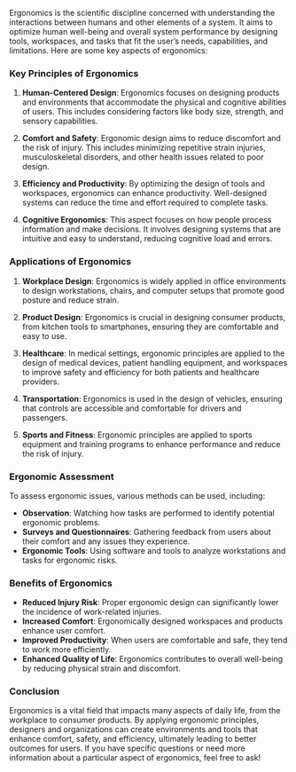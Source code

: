 Ergonomics is the scientific discipline concerned with understanding the interactions between humans and other elements of a system. It aims to optimize human well-being and overall system performance by designing tools, workspaces, and tasks that fit the user’s needs, capabilities, and limitations. Here are some key aspects of ergonomics:

### Key Principles of Ergonomics

1. **Human-Centered Design**: Ergonomics focuses on designing products and environments that accommodate the physical and cognitive abilities of users. This includes considering factors like body size, strength, and sensory capabilities.

2. **Comfort and Safety**: Ergonomic design aims to reduce discomfort and the risk of injury. This includes minimizing repetitive strain injuries, musculoskeletal disorders, and other health issues related to poor design.

3. **Efficiency and Productivity**: By optimizing the design of tools and workspaces, ergonomics can enhance productivity. Well-designed systems can reduce the time and effort required to complete tasks.

4. **Cognitive Ergonomics**: This aspect focuses on how people process information and make decisions. It involves designing systems that are intuitive and easy to understand, reducing cognitive load and errors.

### Applications of Ergonomics

1. **Workplace Design**: Ergonomics is widely applied in office environments to design workstations, chairs, and computer setups that promote good posture and reduce strain.

2. **Product Design**: Ergonomics is crucial in designing consumer products, from kitchen tools to smartphones, ensuring they are comfortable and easy to use.

3. **Healthcare**: In medical settings, ergonomic principles are applied to the design of medical devices, patient handling equipment, and workspaces to improve safety and efficiency for both patients and healthcare providers.

4. **Transportation**: Ergonomics is used in the design of vehicles, ensuring that controls are accessible and comfortable for drivers and passengers.

5. **Sports and Fitness**: Ergonomic principles are applied to sports equipment and training programs to enhance performance and reduce the risk of injury.

### Ergonomic Assessment

To assess ergonomic issues, various methods can be used, including:

- **Observation**: Watching how tasks are performed to identify potential ergonomic problems.
- **Surveys and Questionnaires**: Gathering feedback from users about their comfort and any issues they experience.
- **Ergonomic Tools**: Using software and tools to analyze workstations and tasks for ergonomic risks.

### Benefits of Ergonomics

- **Reduced Injury Risk**: Proper ergonomic design can significantly lower the incidence of work-related injuries.
- **Increased Comfort**: Ergonomically designed workspaces and products enhance user comfort.
- **Improved Productivity**: When users are comfortable and safe, they tend to work more efficiently.
- **Enhanced Quality of Life**: Ergonomics contributes to overall well-being by reducing physical strain and discomfort.

### Conclusion

Ergonomics is a vital field that impacts many aspects of daily life, from the workplace to consumer products. By applying ergonomic principles, designers and organizations can create environments and tools that enhance comfort, safety, and efficiency, ultimately leading to better outcomes for users. If you have specific questions or need more information about a particular aspect of ergonomics, feel free to ask!